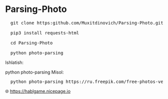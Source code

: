 # Parsing-Photo

<pre>
  git clone https:github.com/Muxitdinovich/Parsing-Photo.git
  
  pip3 install requests-html
  
  cd Parsing-Photo
  
  python photo-parsing
</pre>

<h>
Ishlatish:  
</h>
  <p>
    python photo-parsing <url>
Misol:
<pre>
  python photo-parsing https://ru.freepik.com/free-photos-vectors/logo
</pre>
  </p>



🌐 https://hablgame.nicepage.io
